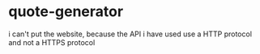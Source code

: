 # quote-generator
i can't put the website, because the API i have used use a HTTP protocol and not a HTTPS protocol
